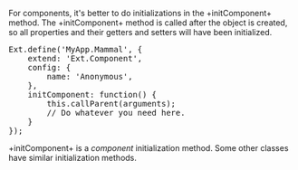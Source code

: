 For components, it's better to do initializations in the +initComponent+ method.
The +initComponent+ method is called after the object is created, so all properties 
and their getters and setters will have been initialized. 

<pre class="runnable 260">Ext.define('MyApp.Mammal', {
    extend: 'Ext.Component',
    config: {
        name: 'Anonymous',
    },
    initComponent: function() {
        this.callParent(arguments);
        // Do whatever you need here.
    }
});
</pre>

+initComponent+ is a *component* initialization method. Some other classes have 
similar initialization methods.
